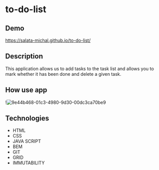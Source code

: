 ﻿# to-do-list
 
 ## Demo
 https://salata-michal.github.io/to-do-list/
 
 ## Description
 This application allows us to add tasks to the task list and allows you to mark whether it has been done and delete a given task.
 
 ## How use app
 !![9e44b468-01c3-4980-9d30-00dc3ca70be9](https://user-images.githubusercontent.com/120677379/220436191-4cf5f4a1-aee3-45db-bd2e-b39ee1a04d6f.gif)


 
 
 ## Technologies

- HTML
- CSS
- JAVA SCRIPT
- BEM
- GIT
- GRID
- IMMUTABILITY
